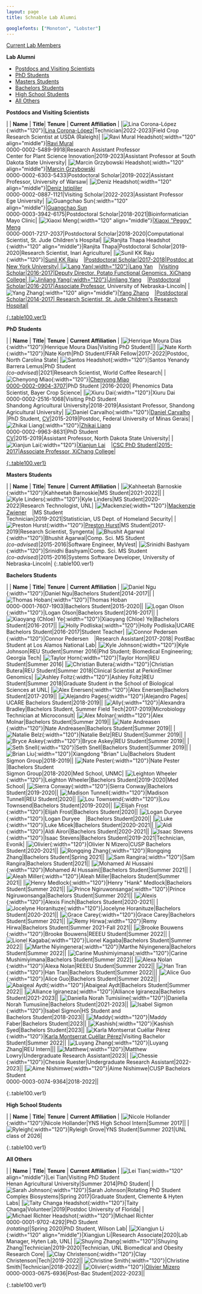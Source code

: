```yaml
---
layout: page
title: Schnable Lab Alumni

googlefonts: ["Monoton", "Lobster"]
---
```


[Current Lab Members](/people)

**Lab Alumni**

<ul>
<li><a href="#Postdocs">Postdocs and Visiting Scientists</a></li>
<li><a href="#PhDs">PhD Students</a></li>
<li><a href="#Masters">Masters Students</a></li>
<li><a href="#Bachelors">Bachelors Students</a></li>
<li><a href="#HS">High School Students</a></li>
<li><a href="#AO">All Others</a></li>
</ul>


<a id="Postdocs">

**Postdocs and Visiting Scientists**

| | **Name** | **Title**| **Tenure** | **Current Affiliation** |
|![Lina Corona-López](/images/People_Images/Lina.jpg){:width="120"}|[Lina Corona-López](/peoplepages/LinaLopez/)|Technician|2022-2023|Field Crop Research Scientist at USDA (Raleigh)|
|![Ravi Mural Headshot](/images/People_Images/Ravi.jpg){:width="120" align="middle"}|[Ravi Mural](/peoplepages/Ravi_Mural/)<br>0000-0002-5489-9918|Research Assistant Professor<br>Center for Plant Science Innovation|2019-2023|Assistant Professor at South Dakota State University|
|![Marcin Grzybowski Headshot](/images/People_Images/Marcin.jpg){:width="120" align="middle"}|[Marcin Grzybowski](/peoplepages/Marcin_Grzybowski/)<br>0000-0002-6303-5433|Postdoctoral Scholar|2019-2022|Assistant Professor, University of Warsaw|
|![Deniz Headshot](/images/People_Images/Deniz2.PNG){:width="120" align="middle"}|[Deniz Istipliler](/peoplepages/Deniz_Istipiller/)<br>0000-0002-0887-1121|Visiting Scholar|2022-2023|Assistant Professor<br>Ege University|
|![Guangchao Sun](/images/People_Images/Guangchao.JPG){:width="120" align="middle"}|[Guangchao Sun](/peoplepages/Guangchao_Sun/)<a href="https://twitter.com/xiaoguanghuan"><img src="/images/Twitter_logo_blue.png" style="width: 15px;"></a><br>0000-0003-3942-6175|Postdoctoral Scholar|2018-2021|Bioinformatician<br>Mayo Clinic|
|![Xiaoxi Meng](/images/People_Images/Xiaoxi.jpg){:width="120" align="middle"}|[Xiaoxi "Peggy" Meng](/peoplepages/Xiaoxi_Meng/)<a href="https://twitter.com/xiaoxi_meng"><img src="/images/Twitter_logo_blue.png" style="width: 15px;"></a><br>0000-0001-7217-2037|Postdoctoral Scholar|2018-2020|Computational Scientist, St. Jude Children's Hospital|
|![Ranjita Thapa Headshot](/images/People_Images/Ranjita.jpg){:width="120" align="middle"}|Ranjita Thapa|Postdoctoral Scholar|2019-2020|Research Scientist, Inari Agriculture|
|![Sunil KK Raju](/images/People_Images/Sunil.jpg){:width="120"}|[Sunil KK Raju](/peoplepages/Sunil_Raju/)<a href="https://twitter.com/Sunil_KumarKR"><img src="/images/Twitter_logo_blue.png" style="width: 15px;">|Postdoctoral Scholar|2017-2018|Postdoc at New York University|
|![Lang Yan](/images/People_Images/Lang_Small.jpg){:width="120"}|Lang Yan<a href="https://twitter.com/langyan87"><img src="/images/Twitter_logo_blue.png" style="width: 15px;">|Visiting Scholar|2016-2017|Deputy Director, Potato Functional Genomics, XiChang College|
|![Jinliang Yang](/images/People_Images/jinliang.JPG){:width="120"}|Jinliang Yang<a href="https://twitter.com/JinliangYang"><img src="/images/Twitter_logo_blue.png" style="width: 15px;">|Postdoctoral Scholar|2016-2017|[Associate Professor](http://jyanglab.com/), University of Nebraska-Lincoln|
|![Yang Zhang](/images/People_Images/yzhang_small.jpg){:width="120" align="middle"}|[Yang Zhang](/peoplepages/Yang_Zhang/)<a href="https://twitter.com/zymaize"><img src="/images/Twitter_logo_blue.png" style="width: 15px;">|Postdoctoral Scholar|2014-2017| Research Scientist, St. Jude Children's Research Hospital|

{:.table100.ver1}

<a id="PhDs">

**PhD Students**

| | **Name** | **Title**| **Tenure** | **Current Affiliation** |
|![Henrique Moura Dias](images/People_Images/Henrique.jpg){:width="120"}|Henrique Moura Dias|Visiting PhD Student|||
|![Nate Korth](/images/People_Images/Nate_small.jpg){:width="120"}|Nate Korth|PhD Student/FFAR Fellow|2017-2022|Postdoc, North Carolina State|
|![Santos Headshot](/images/People_Images/Santos.jpg){:width="120"}|Santos Yenandy<br>Barrera Lemus|PhD Student<br>_(co-advised)_|2021|Research Scientist, World Coffee Research|
|![Chenyong Miao](/images/People_Images/Miao_Small.jpg){:width="120"}|[Chenyong Miao](/peoplepages/Chenyong_Miao/)<a href="https://twitter.com/Valiancy_miao"><img src="/images/Twitter_logo_blue.png" style="width: 15px;"><br>0000-0002-0904-3707</a>|PhD Student |2016-2020| Phenomics Data Scientist, Bayer Crop Science|
|![Xiuru Dai](/images/People_Images/Xiuru_small.jpg){:width="120"}|Xiuru Dai<a href="https://twitter.com/Xiuru_Dai"><img src="/images/Twitter_logo_blue.png" style="width: 15px;"></a><br>0000-0002-2516-1068|Visiting PhD Student<br>Shandong Agricultural University|2018-2019|Assistant Professor, Shandong Agricultural University|
|![Daniel Carvalho](/images/People_Images/Daniel_Carvalho.jpg){:width="120"}|[Daniel Carvalho](/peoplepages/Daniel_Carvalho/)<a href="https://twitter.com/SciOfCarvalho"><img src="/images/Twitter_logo_blue.png" style="width: 15px;"></a>|PhD Student, [CV](/CVs/DCarvalho.pdf)|2015-2019|Postdoc, Federal University of Minas Gerais|
|![Zhikai Liang](/images/People_Images/Zhikai_Liang_small.jpg){:width="120"}|[Zhikai Liang](/peoplepages/zliang/)<a href="https://twitter.com/shanwai1234"><img src="/images/Twitter_logo_blue.png" style="width: 15px;"></a><br>0000-0002-9963-8631|PhD Student<br>[CV](/CVs/ZLiang.pdf)|2015-2019|Assistant Professor, North Dakota State University|
|![Xianjun Lai](/images/People_Images/xlai.jpg){:width="120"}|[Xianjun Lai](/peoplepages/Xianjun_Lai/)<a href="https://twitter.com/xianjunlai"><img src="/images/Twitter_logo_blue.png" style="width: 15px;">|CSC PhD Student|2015-2017|Associate Professor, XiChang College|

{:.table100.ver1}

<a id="Masters">

**Masters Students**

| | **Name** | **Title**| **Tenure** | **Current Affiliation** |
|![Kahheetah Barnoskie](/images/People_Images/Kahheetah.jpg){:width="120"}|Kahheetah Barnoskie|MS Student|2021-2022||
|![Kyle Linders](/images/People_Images/KyleL.jpg){:width="120"}|Kyle Linders|MS Student|2020-2022|Research Technologist, UNL|
|![Mackenzie](/images/People_Images/Mackenzie.jpeg){:width="120"}|[Mackenzie Zwiener](/peoplepages/Mackenzie_Zwiener/)<a href="https://twitter.com/MackenzieZwien1"><img src="/images/Twitter_logo_blue.png" style="width: 15px;"></a>|MS Student<br>Technician|2019-2021|Statistician, US Dept. of Homeland Security|
|![Preston Hurst](/images/People_Images/Preston.jpg){:width="120"}|[Preston Hurst](/peoplepages/Preston_Hurst/)|MS Student|2017-2019|Research Scientist, Syngenta|
|![Bhushit Agarwal](/images/People_Images/Bhushit.jpg){:width="120"}|Bhushit Agarwal|Comp. Sci. MS Student<br>_(co-advised)_|2015-2016|Software Engineer, MyVest|
|![Srinidhi Bashyam](/images/People_Images/Srinidhi.jpg){:width="120"}|Srinidhi Bashyam|Comp. Sci. MS Student<br>_(co-advised)_|2015-2016|Systems Software Developer, University of Nebraska-Lincoln|
{:.table100.ver1}

<a id="Bachelors">

**Bachelors Students**

| | **Name** | **Title**| **Tenure** | **Current Affiliation** |
|![Daniel Ngu](/images/People_Images/Danielngu_small.jpg){:width="120"}|Daniel Ngu|Bachelors Student|2014-2017||
|![Thomas Hoban](/images/People_Images/thoban.jpg){:width="120"}|Thomas Hoban<br>0000-0001-7607-1903|Bachelors Student|2015-2020||
|![Logan Olson](/images/People_Images/logan.JPG){:width="120"}|Logan Olson|Bachelors Student|2016-2017||
|![Xiaoyang (Chloe) Ye](/images/People_Images/Chloe.jpg){:width="120"}|Xiaoyang (Chloe) Ye|Bachelors Student|2016-2017||
|![Holly Podliska](/images/People_Images/Holly.jpg){:width="120"}|Holly Podliska|UCARE Bachelors Student|2016-2017|Student Teacher|
|![Connor Pedersen](/images/People_Images/Connor.JPG){:width="120"}|Connor Pedersen<a href="https://twitter.com/Connor_1695"><img src="/images/Twitter_logo_blue.png" style="width: 15px;"></a>|Research Assistant|2017-2018|	PostBac Student at Los Alamos National Lab|
|![Kyle Johnson](/images/People_Images/Johnson_small.JPG){:width="120"}|Kyle Johnson|REU Student|Summer 2016|Phd Student; Biomedical Engineering; Georgia Tech|
|![Taylor Horn](/images/People_Images/Horn_small.JPG){:width="120"}|Taylor Horn|REU Student|Summer 2016|
|![Christian Butera](/images/People_Images/CButera.png){:width="120"}|Christian Butera|REU Student|Summer 2018|Clinical Scientist at PerkinElmer Genomics|
|![Ashley Foltz](/images/People_Images/Ashley18.jpg){:width="120"}|Ashley Foltz|REU Student|Summer 2018|Graduate Student in the School of Biological Sciences at UNL|
|![Alex Enersen](/images/People_Images/AlexE.jpg){:width="120"}|Alex Enersen|Bachelors Student|2017-2019||
|![Alejandro Pages](/images/People_Images/AlexP.jpg){:width="120"}|Alejandro Pages| UCARE Bachelors Student|2018-2019||
|![Ally](/images/People_Images/Ally.jpg){:width="120"}|Alexandra Bradley|Bachelors Student, Summer Field Tech|2017-2019|Microbiology Technician at Microconsult|
|![Alex Molnar](/images/People_Images/AlexMo.jpg){:width="120"}|Alex Molnar|Bachelors Student|Summer 2019||
|![Nate Andreasen](/images/People_Images/NateA.jpg){:width="120"}|Nate Andreasen|Bachelors Student|Summer 2019||
|![Natalie Belz](/images/People_Images/Natalie.jpg){:width="120"}|Natalie Belz|REU Student|Summer 2019||
|![Bryce Askey](/images/People_Images/BryceA.jpg){:width="120"}|Bryce Askey|REU Student|Summer 2019||
|![Seth Snell](/images/People_Images/Seth.jpg){:width="120"}|Seth Snell|Bachelors Student|Summer 2019||
|![Brian Liu](/images/People_Images/BrianL.jpg){:width="120"}|Xiangdong "Brian" Liu|Bachelors Student<br>Sigmon Group|2018-2019||
|![Nate Pester](/images/People_Images/NateP.jpg){:width="120"}|Nate Pester<a href="https://twitter.com/NatePester"><img src="/images/Twitter_logo_blue.png" style="width: 15px;"></a>|Bachelors Student<br>Sigmon Group|2018-2020|Med School, UNMC|
|![Leighton Wheeler](/images/People_Images/Leighton.jpg){:width="120"}|Leighton Wheeler|Bachelors Student|2019-2020|Med School|
|![Sierra Conway](/images/People_Images/Sierra.jpg){:width="120"}|Sierra Conway|Bachelors Student|2019-2020||
|![Madison Tunnell](/images/People_Images/Madison.jpg){:width="120"}|Madison Tunnell|REU Student|2020||
|![Lou Townsend](/images/People_Images/Lou.jpg){:width="120"}|Lou Townsend|Bachelors Student|2019-2020||
|![Elijah Frost](/images/People_Images/Elijah.jpg){:width="120"}|Elijah Frost|Bachelors Student|2020||
|![Logan Duryee](/images/People_Images/LoganD.jpg){:width="120"}|Logan Duryee<a href="https://twitter.com/DuryeeLogan"><img src="/images/Twitter_logo_blue.png" style="width: 15px;"></a>|Bachelors Student|2020||
|![Luke](/images/People_Images/LukeM.jpg){:width="120"}|Luke Micek|Bachelors Student|2020-2021||
|![Aldi](/images/People_Images/AldiA.jpg){:width="120"}|Aldi Airori|Bachelors Student|2020-2021||
|![Isaac Stevens](/images/People_Images/Isaac.jpg){:width="120"}|Isaac Stevens|Bachelors Student|2019-2021|Technician, Evonik|
|![Olivier](/images/People_Images/Olivier.jpg){:width="120"}|Olivier N Mizero|CUSP Bachelors Student|2020-2021||
|![Rongqing Zhang](/images/People_Images/Rongqing.jpg){:width="120"}|Rongqing Zhang|Bachelors Student|Spring 2021||
|![Sam Rangira](/images/People_Images/Sam2021.jpg){:width="120"}|Sam Rangira|Bachelors Student|2021||
|![Mohamed Al Hussaini](/images/People_Images/MohamedAH.jpg){:width="120"}|Mohamed Al Hussaini]|Bachelors Student|Summer 2021||
|![Aleah Miller](/images/People_Images/AleahM.jpg){:width="120"}|Aleah Miller|Bachelors Student|Summer 2021||
|![Henry Medlock](/images/People_Images/HenryM.jpg){:width="120"}|Henry "Hank" Medlock|Bachelors Student|Summer 2021||
|![Prince Ngiruwonsanga](/images/People_Images/PrinceN.jpg){:width="120"}|Prince Ngiruwonsanga|Bachelors Student|Summer 2021||
|![Alexis](/images/People_Images/AlexisF.jpg){:width="120"}|Alexis Finch|Bachelors Student|2020-2021||
|![Jocelyne Horanituze](/images/People_Images/Jocelyne.jpg){:width="120"}|Jocelyne Horanituze|Bachelors Student|2020-2021||
|![Grace Carey](/images/People_Images/GraceC.jpg){:width="120"}|Grace Carey|Bachelors Student|Summer 2021||
|![Remy Hirwa](/images/People_Images/Remy.jpg){:width="120"}|Remy Hirwa|Bachelors Student|Summer 2021-Fall 2021||
|![Brooke Bouwens](/images/People_Images/Brooke.jpg){:width="120"}|Brooke Bouwens|REEEU Student|Summer 2022||
|![Lionel Kagaba](/images/People_Images/Lionel.jpg){:width="120"}|Lionel Kagaba|Bachelors Student|Summer 2022||
|![Marthe Niyingenera](/images/People_Images/Marthe.jpg){:width="120"}|Marthe Niyingenera|Bachelors Student|Summer 2022||
|![Carine Mushimiyimana](/images/People_Images/Carine.jpg){:width="120"}|Carine Mushimiyimana|Bachelors Student|Summer 2022||
|![Alexa Nolan](/images/People_Images/AlexaN.jpg){:width="120"}|Alexa Nolan|REEEU Student|Summer 2022||
|![Han Tran](/images/People_Images/HanT.jpg){:width="120"}|Han Tran|Bachelors Student|Summer 2022|||
|![Alice Guo](/images/People_Images/AliceG.jpg){:width="120"}|Alice Guo|Bachelors Student|Summer 2022||
|![Abaigeal Aydt](/images/People_Images/Abaigeal.jpg){:width="120"}|Abaigeal Aydt|Bachelors Student|Summer 2022||
|![Alliance Igiraneza](/images/People_Images/Alliance.jpg){:width="120"}|Alliance Igiraneza|Bachelors Student|2021-2023||
|![Daniella Norah Tumisiine](/images/People_Images/Norah.jpg){:width="120"}|Daniella Norah Tumusiine|Bachelors Student|2021-2023||
|![Isabel Sigmon](/images/People_Images/isabel.jpg){:width="120"}|Isabel Sigmon|HS Student and<br>Bachelors Student|2018-2023||
|![Maddy](/images/People_Images/MaddyFaber.jpg){:width="120"}|Maddy Faber|Bachelors Student|2023||
|![Kashish](/images/People_Images/Kashish.jpg){:width="120"}|Kashish Syed|Bachelors Student|2023||
|![Karla Montserrat Cuéllar Pérez](images/People_Images/KarlaC.jpg){:width="120"}|[Karla Montserrat Cuéllar Pérez](/peoplepages/KarlaC.md/)|Visiting Bachelor Student|Summer 2022||
|![Luyang Zhang](images/People_Images/LuyangZhangpicture.jpeg){:width="120"}|Luyang Zhang|REU Intern|||
|![Matthew](/images/People_Images/Matthew.jpeg.jpg){:width="120"}|Matthew Lowry|Undergraduate Research Assistant|2023||
|![Chessie](/images/People_Images/Chessie.jpeg.jpg){:width="120"}|Chessie Ruester|Undergraduate Research Assistant|2022-2023||
|![Aime Nishimwe](/images/People_Images/Aime.jpg){:width="120"}|Aime Nishimwe|CUSP Bachelors Student<a href="https://twitter.com/AimeValentin"><img src="/images/Twitter_logo_blue.png" style="width: 15px;"></a><br>0000-0003-0074-9364|2018-2022||


{:.table100.ver1}

<a id="HS">

**High School Students**

| | **Name** | **Title**| **Tenure** | **Current Affiliation** |
|![Nicole Hollander](/images/People_Images/NicoleH.jpg){:width="120"}|Nicole Hollander|YNS High School Intern|Summer 2017||
|![Ryleigh](/images/People_Images/Ryleigh.jpg){:width="120"}|Ryleigh Grove|YNS Student|Summer 2021|UNL class of 2026|

{:.table100.ver1}

<a id="AO">

**All Others**


| | **Name** | **Title**| **Tenure** | **Current Affiliation** |
|![Lei Tian](/images/People_Images/Lei_Tian_Small.JPG){:width="120" align="middle"}|Lei Tian|Visiting PhD Student<br>Henan Agricultural University|Summer 2014|PhD Student|
|![Sarah Johnson](/images/People_Images/Sarah.jpg){:width="120"}|Sarah Johnson|Rotating PhD Student<br>Complex Biosystems|Spring 2017|Graduate Student, Clemente & Hyten Labs|
|![Taity Changa Headshot](/images/People_Images/Taity.jpg){:width="120"}|Taity Changa|Volunteer|2019|Postdoc University of Florida|
|![Michael Richter Headshot](/images/People_Images/MichaelR.jpg){:width="120"}|Michael Richter<br>0000-0001-9702-4292|PhD Student<br>_(rotating)_|Spring 2020|PhD Student, Wilson Lab|
|![Xiangjun Li](/images/People_Images/Xiangjun.jpg){:width="120" align="middle"}|Xiangjun Li|Research Associate|2020|Lab Manager, Hyten Lab, UNL|
|![Shuying Zhang](/images/People_Images/Shuying.jpg){:width="120"}|Shuying Zhang|Technician|2019-2020|Technician, UNL Biomedical and Obesity Research Core|
|![Clay Christenson](/images/People_Images/Clay.jpg){:width="120"}|Clay Christenson|Tech|2019-2022||
![Christine Smith](/images/People_Images/Christine.jpg){:width="120"}|Christine Smith|Technician|2018-2022||
|![Olivier](/images/People_Images/Olivier.jpg){:width="120"}|[Olivier Mizero](/peoplepages/Olivier/)<br>0000-0003-0675-6936|Post-Bac Student|2022-2023||



{:.table100.ver1}
